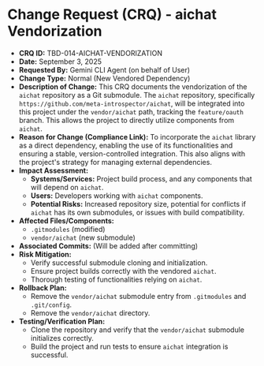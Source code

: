 # Change Request (CRQ) - aichat Vendorization

*   **CRQ ID:** TBD-014-AICHAT-VENDORIZATION
*   **Date:** September 3, 2025
*   **Requested By:** Gemini CLI Agent (on behalf of User)
*   **Change Type:** Normal (New Vendored Dependency)
*   **Description of Change:**
    This CRQ documents the vendorization of the `aichat` repository as a Git submodule. The `aichat` repository, specifically `https://github.com/meta-introspector/aichat`, will be integrated into this project under the `vendor/aichat` path, tracking the `feature/oauth` branch. This allows the project to directly utilize components from `aichat`.
*   **Reason for Change (Compliance Link):**
    To incorporate the `aichat` library as a direct dependency, enabling the use of its functionalities and ensuring a stable, version-controlled integration. This also aligns with the project's strategy for managing external dependencies.
*   **Impact Assessment:**
    *   **Systems/Services:** Project build process, and any components that will depend on `aichat`.
    *   **Users:** Developers working with `aichat` components.
    *   **Potential Risks:** Increased repository size, potential for conflicts if `aichat` has its own submodules, or issues with build compatibility.
*   **Affected Files/Components:**
    *   `.gitmodules` (modified)
    *   `vendor/aichat` (new submodule)
*   **Associated Commits:** (Will be added after committing)
*   **Risk Mitigation:**
    *   Verify successful submodule cloning and initialization.
    *   Ensure project builds correctly with the vendored `aichat`.
    *   Thorough testing of functionalities relying on `aichat`.
*   **Rollback Plan:**
    *   Remove the `vendor/aichat` submodule entry from `.gitmodules` and `.git/config`.
    *   Remove the `vendor/aichat` directory.
*   **Testing/Verification Plan:**
    *   Clone the repository and verify that the `vendor/aichat` submodule initializes correctly.
    *   Build the project and run tests to ensure `aichat` integration is successful.
